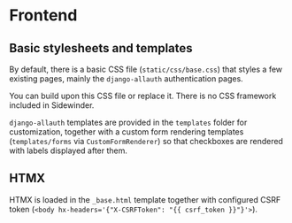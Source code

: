 # Frontend

## Basic stylesheets and templates

By default, there is a basic CSS file (`static/css/base.css`) that styles a few existing pages, mainly the `django-allauth` authentication pages.

You can build upon this CSS file or replace it. There is no CSS framework included in Sidewinder.

`django-allauth` templates are provided in the `templates` folder for customization, together with a custom form rendering templates (`templates/forms` via `CustomFormRenderer`) so that checkboxes are rendered with labels displayed after them.

## HTMX

HTMX is loaded in the `_base.html` template together with configured CSRF token (`<body hx-headers='{"X-CSRFToken": "{{ csrf_token }}"}'>`).
